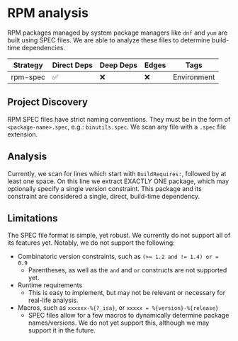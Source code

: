 # RPM analysis

RPM packages managed by system package managers like `dnf` and `yum` are built
using SPEC files.  We are able to analyze these files to determine build-time
dependencies.

| Strategy | Direct Deps | Deep Deps | Edges | Tags         |
| ---      | ---         | ---       | ---   | ---          |
| rpm-spec | ✅          | ❌        | ❌    | Environment  |

## Project Discovery

RPM SPEC files have strict naming conventions.  They must be in the form of
`<package-name>.spec`, e.g.: `binutils.spec`.  We scan any file with a `.spec`
file extension.

## Analysis

Currently, we scan for lines which start with `BuildRequires:`, followed by at
least one space.  On this line we extract EXACTLY ONE package, which may
optionally specify a single version constraint.  This package and its
constraint are considered a single, direct, build-time dependency.

## Limitations

The SPEC file format is simple, yet robust.  We currently do not support all of
its features yet.  Notably, we do not support the following:

* Combinatoric version constraints, such as `(>= 1.2 and != 1.4) or = 0.9`
  * Parentheses, as well as the `and` and `or` constructs are not supported yet.
* Runtime requirements
  * This is easy to implement, but may not be relevant or necessary for real-life
    analysis.
* Macros, such as `xxxxxx-%{?_isa}`, or `xxxxx = %{version}-%{release}`
  * SPEC files allow for a few macros to dynamically determine package names/versions.
    We do not yet support this, although we may support it in the future.
